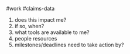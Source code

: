 #work #claims-data 

1. does this impact me?
2. if so, when?
3. what tools are available to me?
4. people resources
5. milestones/deadlines need to take action by?